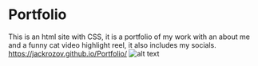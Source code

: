 # Portfolio 
This is an html site with CSS, it is a portfolio of my work with an about me and a funny cat video highlight reel, it also includes my socials.
https://jackrozov.github.io/Portfolio/
![alt text](image.png)